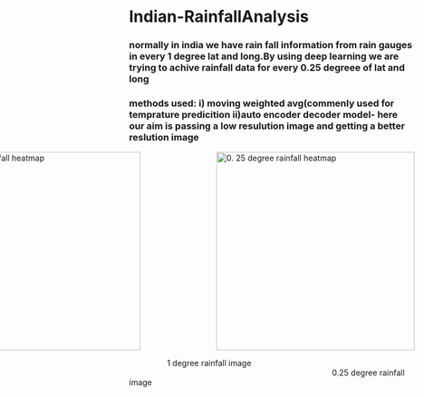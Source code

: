
<h1>Indian-RainfallAnalysis</h1>
<h3>
normally in india we have rain fall information from rain gauges in every 1 degree lat and long.By using deep learning we are trying to achive rainfall data for every 0.25 degreee of lat and long</h3>
<h3>
methods used:
i) moving weighted avg(commenly used for temprature predicition
ii)auto encoder decoder model- here our aim is  passing a low resulution image and getting a better reslution image
</h3>
<div  style="display:flex;justify-content:flex-end;">
  <img src="https://user-images.githubusercontent.com/81549690/210353896-d1cc9428-623f-4fa2-937f-0fde3f293da4.png" padding-left:"30px" width="350" title="1degree rainfall heatmap">
 &nbsp;&nbsp;&nbsp;&nbsp;&nbsp;&nbsp;&nbsp;&nbsp;&nbsp;&nbsp;&nbsp;&nbsp;&nbsp;&nbsp;&nbsp;&nbsp;&nbsp;&nbsp;&nbsp;&nbsp;&nbsp;&nbsp;&nbsp;&nbsp;&nbsp;&nbsp;&nbsp;&nbsp;&nbsp;&nbsp;&nbsp;&nbsp;&nbsp;&nbsp;
  <img src="https://user-images.githubusercontent.com/81549690/210353906-35b88e93-6bd5-4976-aafb-47505ce5d435.png" width="350" title="0. 25 degree rainfall heatmap">
</div>
<p>&nbsp;&nbsp;&nbsp;&nbsp;&nbsp;&nbsp;&nbsp;&nbsp;&nbsp;&nbsp;&nbsp;&nbsp;&nbsp;&nbsp;&nbsp;&nbsp;&nbsp;1 degree rainfall image &nbsp;&nbsp;&nbsp;&nbsp;&nbsp;&nbsp;&nbsp;&nbsp;&nbsp;&nbsp;&nbsp;&nbsp;&nbsp;&nbsp;&nbsp;&nbsp;&nbsp;&nbsp;&nbsp;&nbsp;&nbsp;&nbsp;&nbsp;&nbsp;&nbsp;&nbsp;&nbsp;&nbsp;&nbsp;&nbsp;&nbsp;&nbsp;&nbsp;&nbsp;&nbsp;&nbsp;&nbsp;&nbsp;&nbsp;&nbsp;&nbsp;&nbsp;&nbsp;&nbsp;&nbsp;&nbsp;&nbsp;&nbsp;&nbsp;&nbsp;&nbsp;&nbsp;&nbsp;&nbsp;&nbsp;&nbsp;&nbsp;&nbsp;&nbsp;&nbsp;&nbsp;&nbsp;&nbsp;&nbsp;&nbsp;&nbsp;&nbsp;&nbsp;&nbsp;&nbsp;&nbsp;&nbsp;&nbsp;&nbsp;&nbsp;&nbsp;&nbsp;&nbsp;&nbsp;&nbsp;&nbsp;&nbsp;&nbsp;&nbsp;&nbsp;&nbsp;&nbsp;&nbsp;&nbsp;&nbsp;&nbsp;0.25 degree rainfall image</p>
